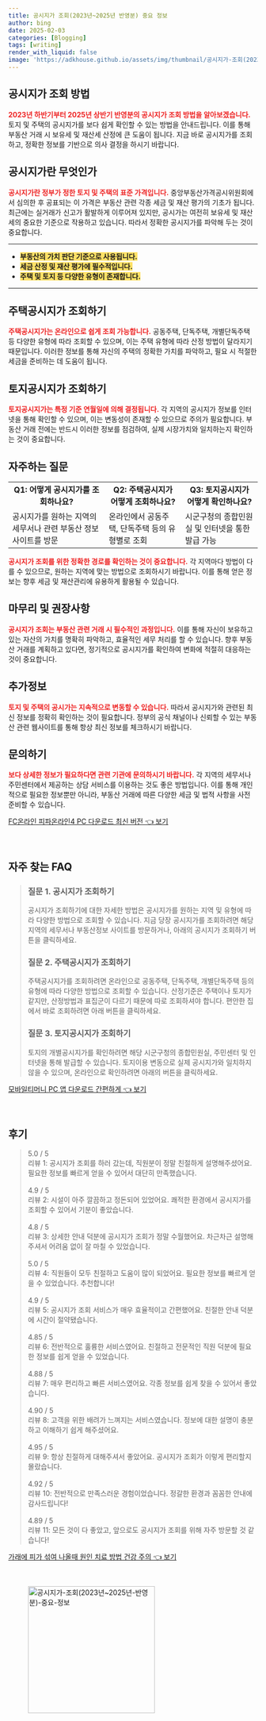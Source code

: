 ```yaml
---
title: 공시지가 조회(2023년~2025년 반영분) 중요 정보
author: bing
date: 2025-02-03
categories: [Blogging]
tags: [writing]
render_with_liquid: false
image: 'https://adkhouse.github.io/assets/img/thumbnail/공시지가-조회(2023년~2025년-반영분)-중요-정보.webp'
---
```



<h2 id='공시지가 조회 방법'>공시지가 조회 방법</h2>

<p><b><span style="color: #ee2323;">2023년 하반기부터 2025년 상반기 반영분의 공시지가 조회 방법을 알아보겠습니다.</span></b> 토지 및 주택의 공시지가를 보다 쉽게 확인할 수 있는 방법을 안내드립니다. 이를 통해 부동산 거래 시 보유세 및 재산세 산정에 큰 도움이 됩니다. 지금 바로 공시지가를 조회하고, 정확한 정보를 기반으로 의사 결정을 하시기 바랍니다.</p>

<h2 id='공시지가란 무엇인가'>공시지가란 무엇인가</h2>

<p><b><span style="color: #ee2323;">공시지가란 정부가 정한 토지 및 주택의 표준 가격입니다.</span></b> 중앙부동산가격공시위원회에서 심의한 후 공표되는 이 가격은 부동산 관련 각종 세금 및 재산 평가의 기초가 됩니다. 최근에는 실거래가 신고가 활발하게 이루어져 있지만, 공시가는 여전히 보유세 및 재산세의 중요한 기준으로 작용하고 있습니다. 따라서 정확한 공시지가를 파악해 두는 것이 중요합니다.</p>

<hr />

<ul>
    <li><b><span style="background-color: #ffe066;">부동산의 가치 판단 기준으로 사용됩니다.</span></b></li>
    <li><b><span style="background-color: #ffe066;">세금 산정 및 재산 평가에 필수적입니다.</span></b></li>
    <li><b><span style="background-color: #ffe066;">주택 및 토지 등 다양한 유형이 존재합니다.</span></b></li>
</ul>

<hr />

<h2 id='주택공시지가 조회하기'>주택공시지가 조회하기</h2>

<p><b><span style="color: #ee2323;">주택공시지가는 온라인으로 쉽게 조회 가능합니다.</span></b> 공동주택, 단독주택, 개별단독주택 등 다양한 유형에 따라 조회할 수 있으며, 이는 주택 유형에 따라 산정 방법이 달라지기 때문입니다. 이러한 정보를 통해 자신의 주택의 정확한 가치를 파악하고, 필요 시 적절한 세금을 준비하는 데 도움이 됩니다.</p>

<h2 id='토지공시지가 조회하기'>토지공시지가 조회하기</h2>

<p><b><span style="color: #ee2323;">토지공시지가는 특정 기준 연월일에 의해 결정됩니다.</span></b> 각 지역의 공시지가 정보를 인터넷을 통해 확인할 수 있으며, 이는 변동성이 존재할 수 있으므로 주의가 필요합니다. 부동산 거래 전에는 반드시 이러한 정보를 점검하여, 실제 시장가치와 일치하는지 확인하는 것이 중요합니다.</p>

<h2 id='자주하는 질문'>자주하는 질문</h2>

<table>
    <tr>
        <td style="text-align: center; height: 17px;"><b>Q1: 어떻게 공시지가를 조회하나요?</b></td>
        <td style="text-align: center; height: 17px;"><b>Q2: 주택공시지가 어떻게 조회하나요?</b></td>
        <td style="text-align: center; height: 17px;"><b>Q3: 토지공시지가 어떻게 확인하나요?</b></td>
    </tr>
    <tr>
        <td>공시지가를 원하는 지역의 세무서나 관련 부동산 정보 사이트를 방문</td>
        <td>온라인에서 공동주택, 단독주택 등의 유형별로 조회</td>
        <td>시군구청의 종합민원실 및 인터넷을 통한 발급 가능</td>
    </tr>
</table>

<p><b><span style="color: #ee2323;">공시지가 조회를 위한 정확한 경로를 확인하는 것이 중요합니다.</span></b> 각 지역마다 방법이 다를 수 있으므로, 원하는 지역에 맞는 방법으로 조회하시기 바랍니다. 이를 통해 얻은 정보는 향후 세금 및 재산관리에 유용하게 활용될 수 있습니다.</p>

<h2 id='마무리 및 권장사항'>마무리 및 권장사항</h2>

<p><b><span style="color: #ee2323;">공시지가 조회는 부동산 관련 거래 시 필수적인 과정입니다.</span></b> 이를 통해 자신이 보유하고 있는 자산의 가치를 명확히 파악하고, 효율적인 세무 처리를 할 수 있습니다. 향후 부동산 거래를 계획하고 있다면, 정기적으로 공시지가를 확인하여 변화에 적절히 대응하는 것이 중요합니다.</p>

<h2 id='추가정보'>추가정보</h2>

<p><b><span style="color: #ee2323;">토지 및 주택의 공시가는 지속적으로 변동할 수 있습니다.</span></b> 따라서 공시지가와 관련된 최신 정보를 정확히 확인하는 것이 필요합니다. 정부의 공식 채널이나 신뢰할 수 있는 부동산 관련 웹사이트를 통해 항상 최신 정보를 체크하시기 바랍니다.</p>

<h2 id='문의하기'>문의하기</h2>

<p><b><span style="color: #ee2323;">보다 상세한 정보가 필요하다면 관련 기관에 문의하시기 바랍니다.</span></b> 각 지역의 세무서나 주민센터에서 제공하는 상담 서비스를 이용하는 것도 좋은 방법입니다. 이를 통해 개인적으로 필요한 정보뿐만 아니라, 부동산 거래에 따른 다양한 세금 및 법적 사항을 사전 준비할 수 있습니다.</p>


<p><a class="click-button" title="FC온라인 피파온라인4 PC 다운로드 최신 버전" href="https://adkhouse.github.io/posts/FC%EC%98%A8%EB%9D%BC%EC%9D%B8-%ED%94%BC%ED%8C%8C%EC%98%A8%EB%9D%BC%EC%9D%B84-PC-%EB%8B%A4%EC%9A%B4%EB%A1%9C%EB%93%9C-%EC%B5%9C%EC%8B%A0-%EB%B2%84%EC%A0%84/" rel="dofollow">FC온라인 피파온라인4 PC 다운로드 최신 버전 👈 보기</a></p><br>
<h2 id='자주_찾는_FAQ'>자주 찾는 FAQ</h2>
<div itemscope="" itemtype="https://schema.org/FAQPage">
<blockquote>
<div itemscope="" itemprop="mainEntity" itemtype="https://schema.org/Question">
<h3 itemprop="name">질문 1. 공시지가 조회하기</h3>
<div itemscope="" itemprop="acceptedAnswer" itemtype="https://schema.org/Answer">
<span itemprop="text">
<p>공시지가 조회하기에 대한 자세한 방법은 공시지가를 원하는 지역 및 유형에 따라 다양한 방법으로 조회할 수 있습니다. 지금 당장 공시지가를 조회하려면 해당 지역의 세무서나 부동산정보 사이트를 방문하거나, 아래의 공시지가 조회하기 버튼을 클릭하세요.</p>
</span>
</div>
</div>
<div itemscope="" itemprop="mainEntity" itemtype="https://schema.org/Question">
<h3 itemprop="name">질문 2. 주택공시지가 조회하기</h3>
<div itemscope="" itemprop="acceptedAnswer" itemtype="https://schema.org/Answer">
<span itemprop="text">
<p>주택공시지가를 조회하려면 온라인으로 공동주택, 단독주택, 개별단독주택 등의 유형에 따라 다양한 방법으로 조회할 수 있습니다. 산정기준은 주택이나 토지가 같지만, 산정방법과 표집군이 다르기 때문에 따로 조회하셔야 합니다. 편안한 집에서 바로 조회하려면 아래 버튼을 클릭하세요.</p>
</span>
</div>
</div>
<div itemscope="" itemprop="mainEntity" itemtype="https://schema.org/Question">
<h3 itemprop="name">질문 3. 토지공시지가 조회하기</h3>
<div itemscope="" itemprop="acceptedAnswer" itemtype="https://schema.org/Answer">
<span itemprop="text">
<p>토지의 개별공시지가를 확인하려면 해당 시군구청의 종합민원실, 주민센터 및 인터넷을 통해 발급할 수 있습니다. 토지이용 변동으로 실제 공시지가와 일치하지 않을 수 있으며, 온라인으로 확인하려면 아래의 버튼을 클릭하세요.</p>
</span>
</div>
</div>
</blockquote>
</div>
<p><a class="click-button" title="모바일티머니 PC 앱 다운로드 간편하게" href="https://adkhouse.github.io/posts/%EB%AA%A8%EB%B0%94%EC%9D%BC%ED%8B%B0%EB%A8%B8%EB%8B%88-PC-%EC%95%B1-%EB%8B%A4%EC%9A%B4%EB%A1%9C%EB%93%9C-%EA%B0%84%ED%8E%B8%ED%95%98%EA%B2%8C/" rel="dofollow">모바일티머니 PC 앱 다운로드 간편하게 👈 보기</a></p><br>
<h2 id='후기'>후기</h2>
<div itemscope itemtype="https://schema.org/Product">
  <blockquote>
  <div itemprop="review" itemscope itemtype="https://schema.org/Review">
      <div itemprop="reviewRating" itemscope itemtype="https://schema.org/Rating"> <span itemprop="ratingValue">5.0</span> / <span itemprop="bestRating">5</span> </div>
      <span itemprop="reviewBody">리뷰 1: 공시지가 조회를 하러 갔는데, 직원분이 정말 친절하게 설명해주셨어요. 필요한 정보를 빠르게 얻을 수 있어서 대단히 만족했습니다.</span>
  </div>
  <br>
  <div itemprop="review" itemscope itemtype="https://schema.org/Review">
      <div itemprop="reviewRating" itemscope itemtype="https://schema.org/Rating"> <span itemprop="ratingValue">4.9</span> / <span itemprop="bestRating">5</span> </div>
      <span itemprop="reviewBody">리뷰 2: 시설이 아주 깔끔하고 정돈되어 있었어요. 쾌적한 환경에서 공시지가를 조회할 수 있어서 기분이 좋았습니다.</span>
  </div>
  <br>
  <div itemprop="review" itemscope itemtype="https://schema.org/Review">
      <div itemprop="reviewRating" itemscope itemtype="https://schema.org/Rating"> <span itemprop="ratingValue">4.8</span> / <span itemprop="bestRating">5</span> </div>
      <span itemprop="reviewBody">리뷰 3: 상세한 안내 덕분에 공시지가 조회가 정말 수월했어요. 차근차근 설명해 주셔서 어려움 없이 잘 마칠 수 있었습니다.</span>
  </div>
  <br>
  <div itemprop="review" itemscope itemtype="https://schema.org/Review">
      <div itemprop="reviewRating" itemscope itemtype="https://schema.org/Rating"> <span itemprop="ratingValue">5.0</span> / <span itemprop="bestRating">5</span> </div>
      <span itemprop="reviewBody">리뷰 4: 직원들이 모두 친절하고 도움이 많이 되었어요. 필요한 정보를 빠르게 얻을 수 있었습니다. 추천합니다!</span>
  </div>
  <br>
  <div itemprop="review" itemscope itemtype="https://schema.org/Review">
      <div itemprop="reviewRating" itemscope itemtype="https://schema.org/Rating"> <span itemprop="ratingValue">4.9</span> / <span itemprop="bestRating">5</span> </div>
      <span itemprop="reviewBody">리뷰 5: 공시지가 조회 서비스가 매우 효율적이고 간편했어요. 친절한 안내 덕분에 시간이 절약됐습니다.</span>
  </div>
  <br>
  <div itemprop="review" itemscope itemtype="https://schema.org/Review">
      <div itemprop="reviewRating" itemscope itemtype="https://schema.org/Rating"> <span itemprop="ratingValue">4.85</span> / <span itemprop="bestRating">5</span> </div>
      <span itemprop="reviewBody">리뷰 6: 전반적으로 훌륭한 서비스였어요. 친절하고 전문적인 직원 덕분에 필요한 정보를 쉽게 얻을 수 있었습니다.</span>
  </div>
  <br>
  <div itemprop="review" itemscope itemtype="https://schema.org/Review">
      <div itemprop="reviewRating" itemscope itemtype="https://schema.org/Rating"> <span itemprop="ratingValue">4.88</span> / <span itemprop="bestRating">5</span> </div>
      <span itemprop="reviewBody">리뷰 7: 매우 편리하고 빠른 서비스였어요. 각종 정보를 쉽게 찾을 수 있어서 좋았습니다.</span>
  </div>
  <br>
  <div itemprop="review" itemscope itemtype="https://schema.org/Review">
      <div itemprop="reviewRating" itemscope itemtype="https://schema.org/Rating"> <span itemprop="ratingValue">4.90</span> / <span itemprop="bestRating">5</span> </div>
      <span itemprop="reviewBody">리뷰 8: 고객을 위한 배려가 느껴지는 서비스였습니다. 정보에 대한 설명이 충분하고 이해하기 쉽게 해주셨어요.</span>
  </div>
  <br>
  <div itemprop="review" itemscope itemtype="https://schema.org/Review">
      <div itemprop="reviewRating" itemscope itemtype="https://schema.org/Rating"> <span itemprop="ratingValue">4.95</span> / <span itemprop="bestRating">5</span> </div>
      <span itemprop="reviewBody">리뷰 9: 항상 친절하게 대해주셔서 좋았어요. 공시지가 조회가 이렇게 편리할지 몰랐습니다.</span>
  </div>
  <br>
  <div itemprop="review" itemscope itemtype="https://schema.org/Review">
      <div itemprop="reviewRating" itemscope itemtype="https://schema.org/Rating"> <span itemprop="ratingValue">4.92</span> / <span itemprop="bestRating">5</span> </div>
      <span itemprop="reviewBody">리뷰 10: 전반적으로 만족스러운 경험이었습니다. 정갈한 환경과 꼼꼼한 안내에 감사드립니다!</span>
  </div>
  <br>
  <div itemprop="review" itemscope itemtype="https://schema.org/Review">
      <div itemprop="reviewRating" itemscope itemtype="https://schema.org/Rating"> <span itemprop="ratingValue">4.89</span> / <span itemprop="bestRating">5</span> </div>
      <span itemprop="reviewBody">리뷰 11: 모든 것이 다 좋았고, 앞으로도 공시지가 조회를 위해 자주 방문할 것 같습니다!</span>
  </div>
  </blockquote>
</div>
<p><a class="click-button" title="가래에 피가 섞여 나올때 원인 치료 방법 건강 주의" href="https://adkhouse.github.io/posts/%EA%B0%80%EB%9E%98%EC%97%90-%ED%94%BC%EA%B0%80-%EC%84%9E%EC%97%AC-%EB%82%98%EC%98%AC%EB%95%8C-%EC%9B%90%EC%9D%B8-%EC%B9%98%EB%A3%8C-%EB%B0%A9%EB%B2%95-%EA%B1%B4%EA%B0%95-%EC%A3%BC%EC%9D%98/" rel="dofollow">가래에 피가 섞여 나올때 원인 치료 방법 건강 주의 👈 보기</a></p><br>
<figure class="image"><img src="https://adkhouse.github.io/assets/img/thumbnail/공시지가-조회(2023년~2025년-반영분)-중요-정보.webp" alt="공시지가-조회(2023년~2025년-반영분)-중요-정보" width="256" height="256"></figure>
